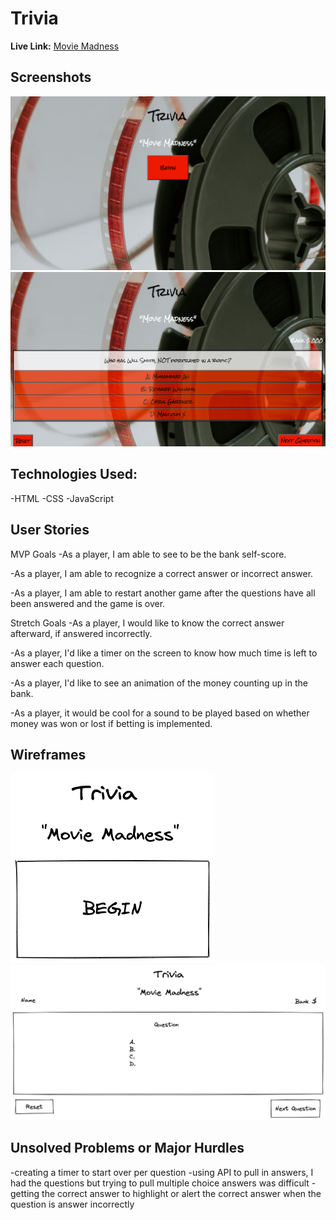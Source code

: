 # Trivia

**Live Link:** [Movie Madness](https://charnaye95.github.io/MovieMadness/)


## Screenshots
![Home](./startscreen.png)
![Game](./game.png)


## Technologies Used:
-HTML
-CSS
-JavaScript

## User Stories
MVP Goals
-As a player, I am able to see to be the bank self-score.

-As a player, I am able to recognize a correct answer or incorrect answer.

-As a player, I am able to restart another game after the questions have all been answered and the game is over.

Stretch Goals
-As a player, I would like to know the correct answer afterward, if answered incorrectly.

-As a player, I'd like a timer on the screen to know how much time is left to answer each question.

-As a player, I'd like to see an animation of the money counting up in the bank.

-As a player, it would be cool for a sound to be played based on whether money was won or lost if betting is implemented.

## Wireframes
![Home Frame](./wireframe1.png)
![Game Frame](./wireframe2.png)

## Unsolved Problems or Major Hurdles
-creating a timer to start over per question
-using API to pull in answers, I had the questions but trying to pull multiple choice answers was difficult
-getting the correct answer to highlight or alert the correct answer when the question is answer incorrectly

